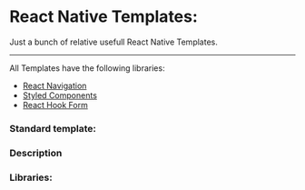 # React Native Templates: 

Just a bunch of relative usefull React Native Templates.

---

All Templates have the following libraries:

- [React Navigation](https://reactnavigation.org/docs/getting-started)
- [Styled Components](https://styled-components.com/docs/basics#react-native)
- [React Hook Form](https://react-hook-form.com/)


### Standard template: 

### Description

### Libraries: 